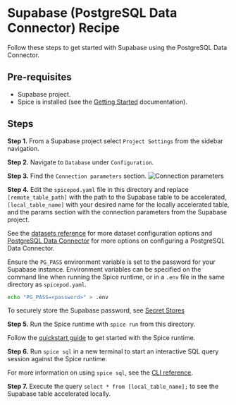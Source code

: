 # Supabase (PostgreSQL Data Connector) Recipe

Follow these steps to get started with Supabase using the PostgreSQL Data Connector.

## Pre-requisites

- Supabase project.
- Spice is installed (see the [Getting Started](https://docs.spiceai.org/getting-started) documentation).

## Steps

**Step 1.** From a Supabase project select `Project Settings` from the sidebar navigation.

**Step 2.** Navigate to `Database` under `Configuration`.

**Step 3.** Find the `Connection parameters` section.
![Connection parameters](https://imagedelivery.net/HyTs22ttunfIlvyd6vumhQ/02a30c41-072c-49cc-cba3-e29f35ca6800/public)

**Step 4.** Edit the `spicepod.yaml` file in this directory and replace `[remote_table_path]` with the path to the Supabase table to be accelerated, `[local_table_name]` with your desired name for the locally accelerated table, and the params section with the connection parameters from the Supabase project.

See the [datasets reference](https://docs.spiceai.org/reference/spicepod/datasets) for more dataset configuration options and [PostgreSQL Data Connector](https://docs.spiceai.org/data-connectors/postgres) for more options on configuring a PostgreSQL Data Connector.

Ensure the `PG_PASS` environment variable is set to the password for your Supabase instance. Environment variables can be specified on the command line when running the Spice runtime, or in a `.env` file in the same directory as `spicepod.yaml`.

```bash
echo "PG_PASS=<password>" > .env
```

To securely store the Supabase password, see [Secret Stores](https://docs.spiceai.org/components/secret-stores)

**Step 5.** Run the Spice runtime with `spice run` from this directory.

Follow the [quickstart guide](https://docs.spiceai.org/getting-started) to get started with the Spice runtime.

**Step 6.** Run `spice sql` in a new terminal to start an interactive SQL query session against the Spice runtime.

For more information on using `spice sql`, see the [CLI reference](https://docs.spiceai.org/cli/reference/sql).

**Step 7.** Execute the query `select * from [local_table_name];` to see the Supabase table accelerated locally.
